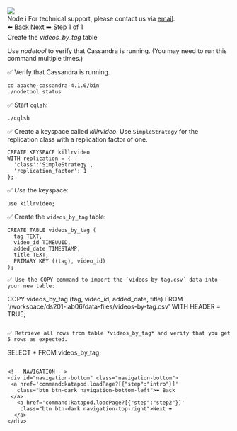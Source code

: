 <!-- TOP -->
<div class="top">
  <img class="scenario-academy-logo" src="https://datastax-academy.github.io/katapod-shared-assets/images/ds-academy-2023.svg" />
  <div class="scenario-title-section">
    <span class="scenario-title">Node</span>
    <span class="scenario-subtitle">ℹ️ For technical support, please contact us via <a href="mailto:academy@datastax.com">email</a>.</span>
  </div>
</div>

<!-- NAVIGATION -->
<div id="navigation-top" class="navigation-top">
 <a href='command:katapod.loadPage?[{"step":"intro"}]'
   class="btn btn-dark navigation-top-left">⬅️ Back
 </a>
   <a href='command:katapod.loadPage?[{"step":"step2"}]' 
    class="btn btn-dark navigation-top-right">Next ➡️
  </a>
<span class="step-count"> Step 1 of 1</span>
</div>

<!-- CONTENT -->

<div class="step-title">Create the <i>videos_by_tag</i> table</div>

Use *nodetool* to verify that Cassandra is running. (You may need to run this command multiple times.)

✅ Verify that Cassandra is running.
```
cd apache-cassandra-4.1.0/bin
./nodetool status
```
✅ Start `cqlsh`:
```
./cqlsh
```

✅ Create a keyspace called *killrvideo*. Use `SimpleStrategy` for the replication class with a replication factor of one.
```
CREATE KEYSPACE killrvideo
WITH replication = {
  'class':'SimpleStrategy', 
  'replication_factor': 1
};
```

✅ *Use* the keyspace:
```
use killrvideo;
```

✅ Create the `videos_by_tag` table: 
```
CREATE TABLE videos_by_tag (
  tag TEXT,
  video_id TIMEUUID,
  added_date TIMESTAMP,
  title TEXT,
  PRIMARY KEY ((tag), video_id)
);

✅ Use the COPY command to import the `videos-by-tag.csv` data into your new table:
```
COPY videos_by_tag (tag, video_id, added_date, title)
FROM '/workspace/ds201-lab06/data-files/videos-by-tag.csv'
WITH HEADER = TRUE;
```

✅ Retrieve all rows from table *videos_by_tag* and verify that you get 5 rows as expected.
```
SELECT * FROM videos_by_tag;
```

<!-- NAVIGATION -->
<div id="navigation-bottom" class="navigation-bottom">
 <a href='command:katapod.loadPage?[{"step":"intro"}]'
   class="btn btn-dark navigation-bottom-left">⬅️ Back
 </a>
   <a href='command:katapod.loadPage?[{"step":"step2"}]' 
    class="btn btn-dark navigation-top-right">Next ➡️
  </a>
</div>
